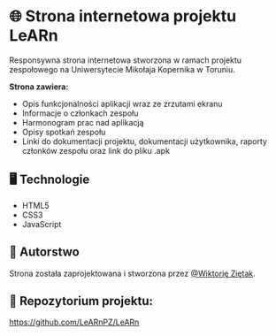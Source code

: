 # 🌐 Strona internetowa projektu LeARn

Responsywna strona internetowa stworzona w ramach projektu zespołowego na Uniwersytecie Mikołaja Kopernika w Toruniu.

**Strona zawiera:**
- Opis funkcjonalności aplikacji wraz ze zrzutami ekranu
- Informacje o członkach zespołu
- Harmonogram prac nad aplikacją
- Opisy spotkań zespołu
- Linki do dokumentacji projektu, dokumentacji użytkownika, raporty członków zespołu oraz link do pliku .apk



## 🖥️ Technologie

- HTML5  
- CSS3  
- JavaScript  



## 🌟 Autorstwo

Strona została zaprojektowana i stworzona przez [@Wiktorię Ziętak](https://github.com/wzietak).



## 📱 Repozytorium projektu:
https://github.com/LeARnPZ/LeARn

